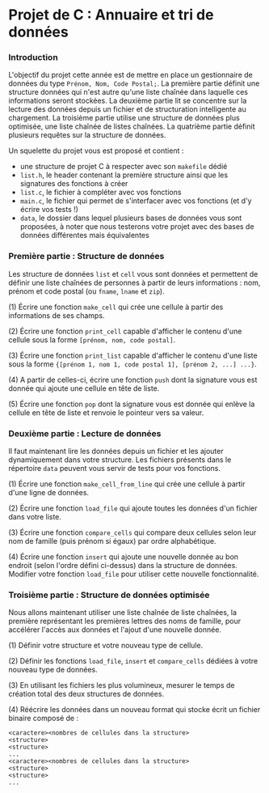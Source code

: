 # Projet de C : Annuaire et tri de données

### Introduction

L'objectif du projet cette année est de mettre en place un gestionnaire de données du type `Prénom, Nom, Code Postal;`. La première partie définit une structure données qui n'est autre qu'une liste chaînée dans laquelle ces informations seront stockées. La deuxième partie lit se concentre sur la lecture des données depuis un fichier et de structuration intelligente au chargement. La troisième partie utilise une structure de données plus optimisée, une liste chaînée de listes chaînées. La quatrième partie définit plusieurs requêtes sur la structure de données. 

Un squelette du projet vous est proposé et contient :

- une structure de projet C à respecter avec son `makefile` dédié
- `list.h`, le header contenant la première structure ainsi que les signatures des fonctions à créer
- `list.c`, le fichier à compléter avec vos fonctions
- `main.c`, le fichier qui permet de s'interfacer avec vos fonctions (et d'y écrire vos tests !)
- `data`, le dossier dans lequel plusieurs bases de données vous sont proposées, à noter que nous testerons votre projet avec des bases de données différentes mais équivalentes



### Première partie : Structure de données

Les structure de données `list` et `cell`  vous sont données et permettent de définir une liste chaînées de personnes à partir de leurs informations : nom, prénom et code postal (ou `fname`, `lname` et `zip`).

(1) Écrire une fonction `make_cell` qui crée une cellule à partir des informations de ses champs.

(2) Écrire une fonction `print_cell` capable d'afficher le contenu d'une cellule sous la forme `[prénom, nom, code postal]`.

(3) Écrire une fonction `print_list` capable d'afficher le contenu d'une liste sous la forme `{[prénom 1, nom 1, code postal 1], [prénom 2, ...] ...}`.

(4) A partir de celles-ci, écrire une fonction `push` dont la signature vous est donnée qui ajoute une cellule en tête de liste.

(5) Écrire une fonction `pop` dont la signature vous est donnée qui enlève la cellule en tête de liste et renvoie le pointeur vers sa valeur.

### Deuxième partie : Lecture de données

Il faut maintenant lire les données depuis un fichier et les ajouter dynamiquement dans votre structure. Les fichiers présents dans le répertoire `data` peuvent vous servir de tests pour vos fonctions.

(1) Écrire une fonction `make_cell_from_line` qui crée une cellule à partir d'une ligne de données.

(2) Écrire une fonction `load_file` qui ajoute toutes les données d'un fichier dans votre liste.

(3) Écrire une fonction `compare_cells` qui compare deux cellules selon leur nom de famille (puis prénom si égaux) par ordre alphabétique.

(4) Écrire une fonction `insert` qui ajoute une nouvelle donnée au bon endroit (selon l'ordre défini ci-dessus) dans la structure de données. Modifier votre fonction `load_file` pour utiliser cette nouvelle fonctionnalité.

### Troisième partie : Structure de données optimisée

Nous allons maintenant utiliser une liste chaînée de liste chaînées, la première représentant les premières lettres des noms de famille, pour accélérer l'accès aux données et l'ajout d'une nouvelle donnée.

(1) Définir votre structure et votre nouveau type de cellule.

(2) Définir les fonctions  `load_file`,  `insert` et `compare_cells` dédiées à votre nouveau type de données. 

(3) En utilisant les fichiers les plus volumineux, mesurer le temps de création total des deux structures de données.

(4) Réécrire les données dans un nouveau format qui stocke écrit un fichier binaire composé de :

```
<caractere><nombres de cellules dans la structure>
<structure>
<structure>
...
<caractere><nombres de cellules dans la structure>
<structure>
<structure>
...
```



